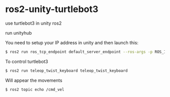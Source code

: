 # ros2-unity-turtlebot3
use turtlebot3 in unity ros2

run unityhub

You need to setup your IP address in unity and then launch this:
```bash
$ ros2 run ros_tcp_endpoint default_server_endpoint --ros-args -p ROS_IP:=127.0.0.1 -p ROS_TCP_PORT:=10000
```

To control turtlebot3
```bash
$ ros2 run teleop_twist_keyboard teleop_twist_keyboard
```


Will appear the movements
```bash
$ ros2 topic echo /cmd_vel
```
